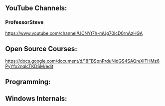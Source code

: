 ## YouTube Channels:

### ProfessorSteve

https://www.youtube.com/channel/UCNYt7h-mUg70lcD0rnAzHGA

## Open Source Courses:

https://docs.google.com/document/d/18FBSpnPrduNidGS4SAQreXITHMz6PyYfx2nqlcTKDSM/edit

## Programming:

## Windows Internals:
